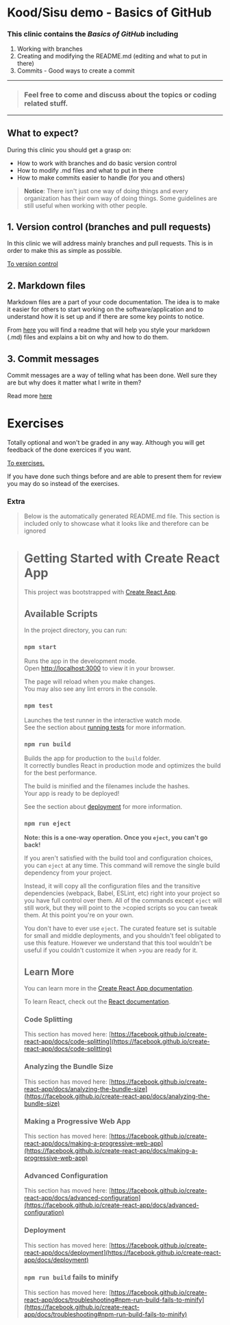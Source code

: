 # Kood/Sisu demo - Basics of GitHub

### This clinic contains the ***Basics of GitHub*** including

1. Working with branches
2. Creating and modifying the README.md (editing and what to put in there)
3. Commits - Good ways to create a commit

---------------------------------------

>### Feel free to come and discuss about the topics or coding related stuff.

----------------------------------------

## What to expect?

During this clinic you should get a grasp on:

- How to work with branches and do basic version control
- How to modify .md files and what to put in there
- How to make commits easier to handle (for you and others)


>**Notice**: There isn't just one way of doing things and every organization has their own way of doing things. Some guidelines are still useful when working with other people.


## 1. Version control (branches and pull requests)

In this clinic we will address mainly branches and pull requests. This is in order to make this as simple as possible.

[To version control](./src/Info/README-FOR-VERSION-CONTROL.md)


## 2. Markdown files

Markdown files are a part of your code documentation. The idea is to make it easier for others to start working on the software/application and to understand how it is set up and if there are some key points to notice.

From [here](./src/Info/README-FOR-MD-FILES.md) you will find a readme that will help you style your markdown (.md) files and explains a bit on why and how to do them.


## 3. Commit messages

Commit messages are a way of telling what has been done. Well sure they are but why does it matter what I write in them? 

Read more [here](./src/Info/README-FOR-COMMITS.md)


 # Exercises

Totally optional and won't be graded in any way. Although you will get feedback of the done exercices if you want.

 [To exercises.](./src/Exercises/EXERCISES.md)

 If you have done such things before and are able to present them for review you may do so instead of the exercises.



### Extra

>Below is the automatically generated README.md file. 
>This section is included only to showcase what it looks like and therefore can be ignored


># Getting Started with Create React App
>
>This project was bootstrapped with [Create React App](https://github.com/facebook/create-react-app).
>
>## Available Scripts
>
>In the project directory, you can run:
>
>### `npm start`
>
>Runs the app in the development mode.\
>Open [http://localhost:3000](http://localhost:3000) to view it in your browser.
>
>The page will reload when you make changes.\
>You may also see any lint errors in the console.
>
>### `npm test`
>
>Launches the test runner in the interactive watch mode.\
>See the section about [running tests](https://facebook.github.io/create-react-app/docs/running-tests) for more information.
>
>### `npm run build`
>
>Builds the app for production to the `build` folder.\
>It correctly bundles React in production mode and optimizes the build for the best performance.
>
>The build is minified and the filenames include the hashes.\
>Your app is ready to be deployed!
>
>See the section about [deployment](https://facebook.github.io/create-react-app/docs/deployment) for more information.
>
>### `npm run eject`
>
>**Note: this is a one-way operation. Once you `eject`, you can't go back!**
>
>If you aren't satisfied with the build tool and configuration choices, you can `eject` at any time. This command will remove the single build dependency from your project.
>
>Instead, it will copy all the configuration files and the transitive dependencies (webpack, Babel, ESLint, etc) right into your project so you have full control over them. All of the commands except `eject` will still work, but they will point to the >copied scripts so you can tweak them. At this point you're on your own.
>
>You don't have to ever use `eject`. The curated feature set is suitable for small and middle deployments, and you shouldn't feel obligated to use this feature. However we understand that this tool wouldn't be useful if you couldn't customize it when >you are ready for it.
>
>## Learn More
>
>You can learn more in the [Create React App documentation](https://facebook.github.io/create-react-app/docs/getting-started).
>
>To learn React, check out the [React documentation](https://reactjs.org/).
>
>### Code Splitting
>
>This section has moved here: [https://facebook.github.io/create-react-app/docs/code-splitting](https://facebook.github.io/create-react-app/docs/code-splitting)
>
>### Analyzing the Bundle Size
>
>This section has moved here: [https://facebook.github.io/create-react-app/docs/analyzing-the-bundle-size](https://facebook.github.io/create-react-app/docs/analyzing-the-bundle-size)
>
>### Making a Progressive Web App
>
>This section has moved here: [https://facebook.github.io/create-react-app/docs/making-a-progressive-web-app](https://facebook.github.io/create-react-app/docs/making-a-progressive-web-app)
>
>### Advanced Configuration
>
>This section has moved here: [https://facebook.github.io/create-react-app/docs/advanced-configuration](https://facebook.github.io/create-react-app/docs/advanced-configuration)
>
>### Deployment
>
>This section has moved here: [https://facebook.github.io/create-react-app/docs/deployment](https://facebook.github.io/create-react-app/docs/deployment)
>
>### `npm run build` fails to minify
>
>This section has moved here: [https://facebook.github.io/create-react-app/docs/troubleshooting#npm-run-build-fails-to-minify](https://facebook.github.io/create-react-app/docs/troubleshooting#npm-run-build-fails-to-minify)
